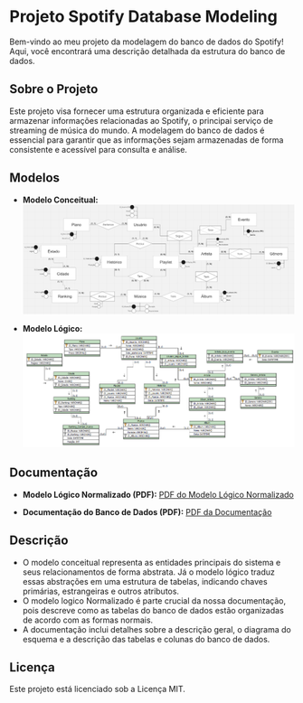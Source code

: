 # Projeto Spotify Database Modeling

Bem-vindo ao meu projeto da modelagem do banco de dados do Spotify! Aqui, você encontrará uma descrição detalhada da estrutura do banco de dados.

## Sobre o Projeto

Este projeto visa fornecer uma estrutura organizada e eficiente para armazenar informações relacionadas ao Spotify, o principai serviço de streaming de música do mundo. A modelagem do banco de dados é essencial para garantir que as informações sejam armazenadas de forma consistente e acessível para consulta e análise.

## Modelos

- **Modelo Conceitual:**
  ![Modelo Conceitual](https://github.com/Kaike-Vitorino/Modelagem-BDados-Spotify/blob/main/Modelos/Modelo%20Conceitual.png)

- **Modelo Lógico:**
  ![Modelo Lógico](https://github.com/Kaike-Vitorino/Modelagem-BDados-Spotify/blob/main/Modelos/Modelo%20Logico.png)

## Documentação

- **Modelo Lógico Normalizado (PDF):**
  [PDF do Modelo Lógico Normalizado](https://github.com/Kaike-Vitorino/Modelagem-BDados-Spotify/blob/main/Normaliza%C3%A7%C3%A3o%20e%20Documenta%C3%A7%C3%A3o/Modelo%20logico%20escrito%20e%20NORMALIZADO.pdf)

- **Documentação do Banco de Dados (PDF):**
  [PDF da Documentação](https://github.com/Kaike-Vitorino/Modelagem-BDados-Spotify/blob/main/Normaliza%C3%A7%C3%A3o%20e%20Documenta%C3%A7%C3%A3o/Documentacao%20BDD.pdf)

## Descrição

- O modelo conceitual representa as entidades principais do sistema e seus relacionamentos de forma abstrata. Já o modelo lógico traduz essas abstrações em uma estrutura de tabelas, indicando chaves primárias, estrangeiras e outros atributos.
- O modelo logico Normalizado é parte crucial da nossa documentação, pois descreve como as tabelas do banco de dados estão organizadas de acordo com as formas normais.
- A documentação inclui detalhes sobre a descrição geral, o diagrama do esquema e a descrição das tabelas e colunas do banco de dados.

## Licença

Este projeto está licenciado sob a Licença MIT.
